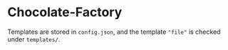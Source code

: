 # Chocolate-Factory
Templates are stored in `config.json`, and the template `"file"` is checked under `templates/`.
